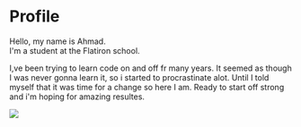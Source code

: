 <html>
  <head>
  </head>
  <body>
<h1>Profile</h1>
Hello, my name is Ahmad.
<br>
  I'm a student at the Flatiron school.
<p>
  I,ve been trying to learn code on and off fr many years. It seemed as though I was never gonna learn it, so i started to procrastinate alot. Until I told myself that it was time for a change so here I am. Ready to start off strong and i'm hoping for amazing resultes. 
  <p>
<img src="https://ichef.bbci.co.uk/news/660/cpsprodpb/F54B/production/_103159726_gettyimages-157580766.jpg">
  </bddy>
</html>
